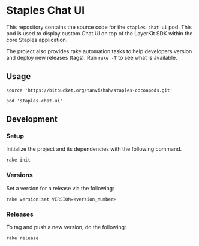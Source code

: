 # Staples Chat UI

This repository contains the source code for the `staples-chat-ui` pod. This pod is used to display custom Chat UI on top of the LayerKit SDK within the core Staples application.

The project also provides rake automation tasks to help developers version and deploy new releases (tags). Run `rake -T` to see what is available.

## Usage

```
source 'https://bitbucket.org/tanvishah/staples-cocoapods.git'

pod 'staples-chat-ui'
```

## Development

### Setup

Initialize the project and its dependencies with the following command.

```
rake init
```

### Versions

Set a version for a release via the following:

```
rake version:set VERSION=<version_number>
```

### Releases

To tag and push a new version, do the following:

```
rake release
```
